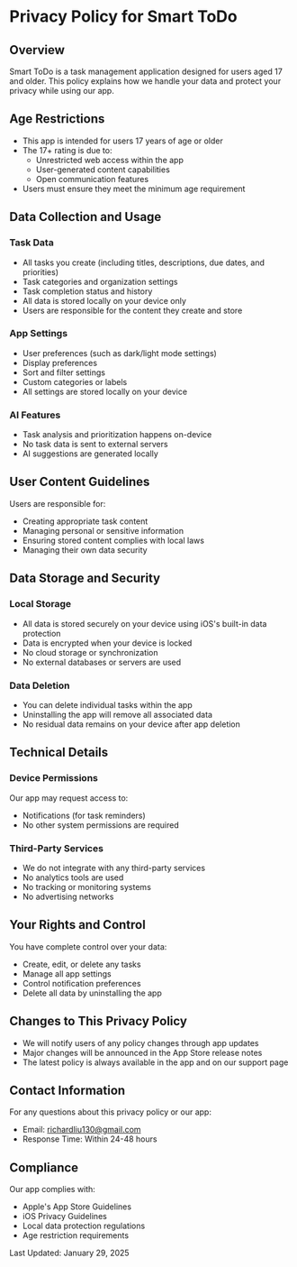 # Privacy Policy for Smart ToDo

## Overview
Smart ToDo is a task management application designed for users aged 17 and older. This policy explains how we handle your data and protect your privacy while using our app.

## Age Restrictions
- This app is intended for users 17 years of age or older
- The 17+ rating is due to:
  - Unrestricted web access within the app
  - User-generated content capabilities
  - Open communication features
- Users must ensure they meet the minimum age requirement

## Data Collection and Usage

### Task Data
- All tasks you create (including titles, descriptions, due dates, and priorities)
- Task categories and organization settings
- Task completion status and history
- All data is stored locally on your device only
- Users are responsible for the content they create and store

### App Settings
- User preferences (such as dark/light mode settings)
- Display preferences
- Sort and filter settings
- Custom categories or labels
- All settings are stored locally on your device

### AI Features
- Task analysis and prioritization happens on-device
- No task data is sent to external servers
- AI suggestions are generated locally

## User Content Guidelines
Users are responsible for:
- Creating appropriate task content
- Managing personal or sensitive information
- Ensuring stored content complies with local laws
- Managing their own data security

## Data Storage and Security

### Local Storage
- All data is stored securely on your device using iOS's built-in data protection
- Data is encrypted when your device is locked
- No cloud storage or synchronization
- No external databases or servers are used

### Data Deletion
- You can delete individual tasks within the app
- Uninstalling the app will remove all associated data
- No residual data remains on your device after app deletion

## Technical Details

### Device Permissions
Our app may request access to:
- Notifications (for task reminders)
- No other system permissions are required

### Third-Party Services
- We do not integrate with any third-party services
- No analytics tools are used
- No tracking or monitoring systems
- No advertising networks

## Your Rights and Control
You have complete control over your data:
- Create, edit, or delete any tasks
- Manage all app settings
- Control notification preferences
- Delete all data by uninstalling the app

## Changes to This Privacy Policy
- We will notify users of any policy changes through app updates
- Major changes will be announced in the App Store release notes
- The latest policy is always available in the app and on our support page

## Contact Information
For any questions about this privacy policy or our app:
- Email: richardliu130@gmail.com
- Response Time: Within 24-48 hours

## Compliance
Our app complies with:
- Apple's App Store Guidelines
- iOS Privacy Guidelines
- Local data protection regulations
- Age restriction requirements

Last Updated: January 29, 2025 